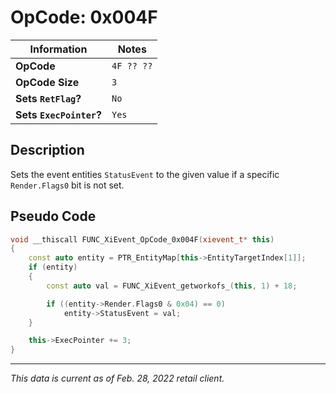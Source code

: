 # OpCode: 0x004F

| Information               | Notes |
|---                        |---    |
| **OpCode**                | `4F ?? ??` |
| **OpCode Size**           | `3`   |
| **Sets `RetFlag`?**       | `No`  |
| **Sets `ExecPointer`?**   | `Yes` |

## Description

Sets the event entities `StatusEvent` to the given value if a specific `Render.Flags0` bit is not set.

## Pseudo Code

```cpp
void __thiscall FUNC_XiEvent_OpCode_0x004F(xievent_t* this)
{
    const auto entity = PTR_EntityMap[this->EntityTargetIndex[1]];
    if (entity)
    {
        const auto val = FUNC_XiEvent_getworkofs_(this, 1) + 18;

        if ((entity->Render.Flags0 & 0x04) == 0)
            entity->StatusEvent = val;
    }

    this->ExecPointer += 3;
}
```

---

_This data is current as of Feb. 28, 2022 retail client._